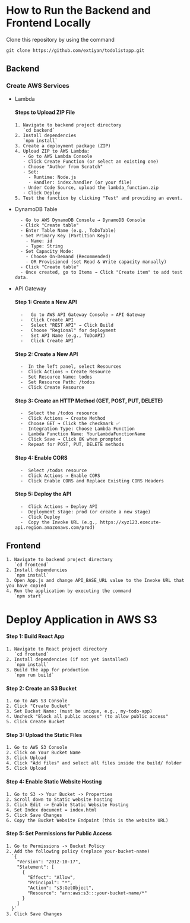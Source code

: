 # How to Run the Backend and Frontend Locally

Clone this repository by using the command

`git clone https://github.com/extiyan/todolistapp.git`

## Backend

### Create AWS Services
- Lambda
  #### Steps to Upload ZIP File
      1. Navigate to backend project directory
         `cd backend`
      2. Install dependencies
         `npm install`
      3. Create a deployment package (ZIP)
      4. Upload ZIP to AWS Lambda:
         - Go to AWS Lambda Console
         - Click Create Function (or select an existing one)
         - Choose "Author from Scratch"
         - Set:
           - Runtime: Node.js
           - Handler: index.handler (or your file)
         - Under Code Source, upload the lambda_function.zip
         - Click Deploy
      5. Test the function by clicking "Test" and providing an event.

- DynamoDB Table
  
        - Go to AWS DynamoDB Console → DynamoDB Console
        - Click "Create table"
        - Enter Table Name (e.g., ToDoTable)
        - Set Primary Key (Partition Key):
          - Name: id
          - Type: String
        - Set Capacity Mode:
          - Choose On-Demand (Recommended)
          - OR Provisioned (set Read & Write capacity manually)
        - Click "Create table"
        - Once created, go to Items → Click "Create item" to add test data.

- API Gateway
  #### Step 1: Create a New API
        -   Go to AWS API Gateway Console → API Gateway
        -   Click Create API
        -   Select "REST API" → Click Build
        -   Choose "Regional" for deployment
        -   Set API Name (e.g., ToDoAPI)
        -   Click Create API
  
  #### Step 2: Create a New API
        -  In the left panel, select Resources
        -  Click Actions → Create Resource
        -  Set Resource Name: todos
        -  Set Resource Path: /todos
        -  Click Create Resource

  #### Step 3: Create an HTTP Method (GET, POST, PUT, DELETE)
        -  Select the /todos resource
        -  Click Actions → Create Method
        -  Choose GET → Click the checkmark ✅
        -  Integration Type: Choose Lambda Function
        -  Lambda Function Name: YourLambdaFunctionName
        -  Click Save → Click OK when prompted
        -  Repeat for POST, PUT, DELETE methods

   #### Step 4: Enable CORS
        -  Select /todos resource
        -  Click Actions → Enable CORS
        -  Click Enable CORS and Replace Existing CORS Headers

   #### Step 5: Deploy the API
        -  Click Actions → Deploy API
        -  Deployment stage: prod (or create a new stage)
        -  Click Deploy
        -  Copy the Invoke URL (e.g., https://xyz123.execute-api.region.amazonaws.com/prod)

## Frontend

    1. Navigate to backend project directory
       `cd frontend`
    2. Install dependencies
       `npm install`
    3. Open App.js and change API_BASE_URL value to the Invoke URL that you have copied
    4. Run the application by executing the command
       `npm start`

# Deploy Application in AWS S3

#### Step 1: Build React App
    1. Navigate to React project directory
       `cd frontend`
    2. Install dependencies (if not yet installed)
       `npm install`
    3. Build the app for production
       `npm run build`

#### Step 2: Create an S3 Bucket
    1. Go to AWS S3 Console
    2. Click "Create Bucket"
    3. Set Bucket Name: (must be unique, e.g., my-todo-app)
    4. Uncheck "Block all public access" (to allow public access"
    5. Click Create Bucket

#### Step 3: Upload the Static Files
    1. Go to AWS S3 Console
    2. Click on Your Bucket Name
    3. Click Upload
    4. Click "Add files" and select all files inside the build/ folder
    5. Click Upload

#### Step 4: Enable Static Website Hosting
    1. Go to S3 -> Your Bucket -> Properties
    2. Scroll down to Static website hosting
    3. Click Edit -> Enable Static Website Hosting
    4. Set Index document = index.html
    5. Click Save Changes
    6. Copy the Bucket Website Endpoint (this is the website URL)

#### Step 5: Set Permissions for Public Access
    1. Go to Permissions -> Bucket Policy
    2. Add the following policy (replace your-bucket-name)
      `{
        "Version": "2012-10-17",
        "Statement": [
          {
            "Effect": "Allow",
            "Principal": "*",
            "Action": "s3:GetObject",
            "Resource": "arn:aws:s3:::your-bucket-name/*"
          }
        ]
      }`
    3. Click Save Changes
